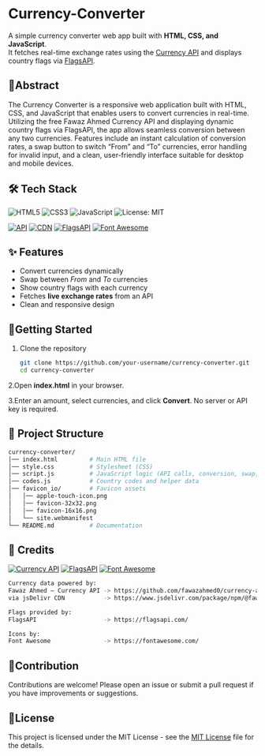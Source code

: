 # Currency-Converter
A simple currency converter web app built with **HTML, CSS, and JavaScript**.  
It fetches real-time exchange rates using the [Currency API](https://github.com/fawazahmed0/currency-api) and displays country flags via [FlagsAPI](https://flagsapi.com/).

## 📄Abstract
The Currency Converter is a responsive web application built with HTML, CSS, and JavaScript that enables users to convert currencies in real-time. Utilizing the free Fawaz Ahmed Currency API and displaying dynamic country flags via FlagsAPI, the app allows seamless conversion between any two currencies. Features include an instant calculation of conversion rates, a swap button to switch “From” and “To” currencies, error handling for invalid input, and a clean, user-friendly interface suitable for desktop and mobile devices.

## 🛠️ Tech Stack

![HTML5](https://img.shields.io/badge/HTML5-E34F26?style=for-the-badge&logo=html5&logoColor=white)
![CSS3](https://img.shields.io/badge/CSS3-1572B6?style=for-the-badge&logo=css3&logoColor=white)
![JavaScript](https://img.shields.io/badge/JavaScript-F7DF1E?style=for-the-badge&logo=javascript&logoColor=black)
![License: MIT](https://img.shields.io/badge/License-MIT-green?style=for-the-badge)

[![API](https://img.shields.io/badge/Currency%20API-Fawaz%20Ahmed-blue?style=flat-square&logo=json&logoColor=white)](https://github.com/fawazahmed0/currency-api)
[![CDN](https://img.shields.io/badge/jsDelivr-CDN-orange?style=flat-square&logo=javascript&logoColor=white)](https://www.jsdelivr.com/package/npm/@fawazahmed0/currency-api)
[![FlagsAPI](https://img.shields.io/badge/Flags-API-green?style=flat-square&logo=flag&logoColor=white)](https://flagsapi.com/)
[![Font Awesome](https://img.shields.io/badge/Icons-Font%20Awesome-528DD7?style=flat-square&logo=fontawesome&logoColor=white)](https://fontawesome.com/)

## ✨ Features

- Convert currencies dynamically  
- Swap between *From* and *To* currencies  
- Show country flags with each currency  
- Fetches **live exchange rates** from an API  
- Clean and responsive design

## 🚀Getting Started

1. Clone the repository  
   ```bash
   git clone https://github.com/your-username/currency-converter.git
   cd currency-converter

2.Open **index.html** in your browser.

3.Enter an amount, select currencies, and click **Convert**.
No server or API key is required.

## 📂 Project Structure
```bash
currency-converter/
│── index.html         # Main HTML file
│── style.css          # Stylesheet (CSS)
│── script.js          # JavaScript logic (API calls, conversion, swap, etc.)
│── codes.js           # Country codes and helper data
│── favicon_io/        # Favicon assets
│   │── apple-touch-icon.png
│   │── favicon-32x32.png
│   │── favicon-16x16.png
│   └── site.webmanifest
└── README.md          # Documentation
```
## 🙌 Credits

[![Currency API](https://img.shields.io/badge/Currency%20API-Fawaz%20Ahmed-blue?style=flat-square&logo=json&logoColor=white)](https://github.com/fawazahmed0/currency-api)
[![FlagsAPI](https://img.shields.io/badge/Flags-API-green?style=flat-square&logo=flag&logoColor=white)](https://flagsapi.com/)
[![Font Awesome](https://img.shields.io/badge/Icons-Font%20Awesome-528DD7?style=flat-square&logo=fontawesome&logoColor=white)](https://fontawesome.com/)

```bash
Currency data powered by:
Fawaz Ahmed – Currency API -> https://github.com/fawazahmed0/currency-api
via jsDelivr CDN           -> https://www.jsdelivr.com/package/npm/@fawazahmed0/currency-api

Flags provided by:
FlagsAPI                   -> https://flagsapi.com/

Icons by:
Font Awesome               -> https://fontawesome.com/
```

## 🤝Contribution
Contributions are welcome! Please open an issue or submit a pull request if you have improvements or suggestions.

## 📜License
This project is licensed under the MIT License - see the [MIT License](LICENSE) file for the details.





